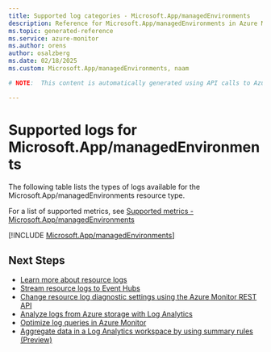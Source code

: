 ```yaml
---
title: Supported log categories - Microsoft.App/managedEnvironments
description: Reference for Microsoft.App/managedEnvironments in Azure Monitor Logs.
ms.topic: generated-reference
ms.service: azure-monitor
ms.author: orens
author: osalzberg
ms.date: 02/18/2025
ms.custom: Microsoft.App/managedEnvironments, naam

# NOTE:  This content is automatically generated using API calls to Azure. Any edits made on these files will be overwritten in the next run of the script. 

---
```





# Supported logs for Microsoft.App/managedEnvironments  
The following table lists the types of logs available for the Microsoft.App/managedEnvironments resource type.
  
  
  
For a list of supported metrics, see [Supported metrics - Microsoft.App/managedEnvironments](../supported-metrics/microsoft-app-managedenvironments-metrics.md)  
  

  
[!INCLUDE [Microsoft.App/managedEnvironments](~/reusable-content/ce-skilling/azure/includes/azure-monitor/reference/logs/microsoft-app-managedenvironments-logs-include.md)]  
  

## Next Steps

* [Learn more about resource logs](/azure/azure-monitor/essentials/platform-logs-overview)
* [Stream resource logs to Event Hubs](/azure/azure-monitor/essentials/resource-logs#send-to-azure-event-hubs)
* [Change resource log diagnostic settings using the Azure Monitor REST API](/rest/api/monitor/diagnosticsettings)
* [Analyze logs from Azure storage with Log Analytics](/azure/azure-monitor/essentials/resource-logs#send-to-log-analytics-workspace)
* [Optimize log queries in Azure Monitor](/azure/azure-monitor/logs/query-optimization)
* [Aggregate data in a Log Analytics workspace by using summary rules (Preview)](/azure/azure-monitor/logs/summary-rules)